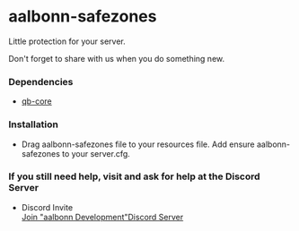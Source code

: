 # aalbonn-safezones
  Little protection for your server.
  
  Don't forget to share with us when you do something new.
  
### Dependencies
 
 * <a href="https://github.com/qbcore-framework/qb-core">qb-core</a>
 
### Installation
  * Drag aalbonn-safezones file to your resources file. Add ensure aalbonn-safezones to your server.cfg.

### If you still need help, visit and ask for help at the Discord Server

 * <summary>Discord Invite</summary>
    <a href="https://discord.gg/M6Wd6bHhXE">Join "aalbonn Development"Discord Server</a>
